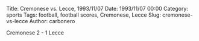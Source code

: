 Title: Cremonese vs. Lecce, 1993/11/07
Date: 1993/11/07 00:00
Category: sports
Tags: football, football scores, Cremonese, Lecce
Slug: cremonese-vs-lecce
Author: carbonero


Cremonese 2 - 1 Lecce
